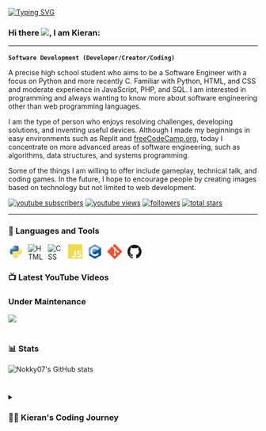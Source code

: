 
<a align="center" href="https://git.io/typing-svg"><img src="https://readme-typing-svg.herokuapp.com?font=Righteous&size=50&pause=1000&color=4874c4&center=true&vCenter=true&random=false&width=500&height=70&lines=Welcome!%F0%9F%91%8B;I'm+Kieran!" alt="Typing SVG" /></a>
### Hi there <img src="https://raw.githubusercontent.com/nixin72/nixin72/master/wave.gif" width="30px">, I am Kieran:

---
**`Software Development (Developer/Creator/Coding)`**

A precise high school student who aims to be a Software Engineer with a focus on Python and more recently C. Familiar with Python, HTML, and CSS and moderate experience in JavaScript, PHP, and SQL. I am interested in programming and always wanting to know more about software engineering other than web programming languages.

I am the type of person who enjoys resolving challenges, developing solutions, and inventing useful devices. Although I made my beginnings in easy environments such as Replit and [freeCodeCamp.org](https://www.youtube.com/watch?v=rfscVS0vtbw), today I concentrate on more advanced areas of software engineering, such as algorithms, data structures, and systems programming.

Some of the things I am willing to offer include gameplay, technical talk, and coding games. In the future, I hope to encourage people by creating images based on technology but not limited to web development.

<p align="left">
      <a href="https://www.youtube.com/@nokky070?sub_confirmation=1">
         <img alt="youtube subscribers" title="Subscribe to my YouTube channel" src="https://custom-icon-badges.demolab.com/youtube/channel/subscribers/UCzzGpscAqcUi10T4u-sWyyg?color=%23E05D44&label=SUBSCRIBE&logo=video&logoColor=white&style=for-the-badge&labelColor=CE4630"/></a> 
      <a href="https://www.youtube.com/@nokky070">
         <img alt="youtube views" title="YouTube views" src="https://custom-icon-badges.demolab.com/youtube/channel/views/UCzzGpscAqcUi10T4u-sWyyg?color=%23E1AD0E&logo=eye&logoColor=white&style=for-the-badge&labelColor=C79600"/></a> 
      <a href="https://github.com/Kieranmcm07?tab=followers">
         <img alt="followers" title="Follow me on Github" src="https://custom-icon-badges.demolab.com/github/followers/Kieranmcm07?color=236ad3&labelColor=1155ba&style=for-the-badge&logo=person-add&label=Follow&logoColor=white"/></a>
      <a href="https://github.com/Kieranmcm07?tab=repositories&sort=stargazers">
         <img alt="total stars" title="Total stars on GitHub" src="https://custom-icon-badges.demolab.com/github/stars/Kieranmcm07?color=55960c&style=for-the-badge&labelColor=488207&logo=star"/></a>
   </p>

---

### 🧰 Languages and Tools

<img align="left" alt="Python" width="30px" style="padding-right:10px;" src="https://github.com/devicons/devicon/blob/master/icons/python/python-original.svg" />
<img align="left" alt="HTML" width="30px" style="padding-right:10px;" src="https://cdn.jsdelivr.net/gh/devicons/devicon/icons/html5/html5-plain.svg" />
<img align="left" alt="CSS" width="30px" style="padding-right:10px;" src="https://cdn.jsdelivr.net/gh/devicons/devicon/icons/css3/css3-plain.svg" />
<img align="left" alt="JavaScript" width="30px" style="padding-right:10px;" src="https://github.com/devicons/devicon/blob/master/icons/javascript/javascript-plain.svg" /> 
<img align="left" alt="C" width="30px" style="padding-right:10px;" src="https://github.com/devicons/devicon/blob/master/icons/c/c-original.svg" alt="C logo" /> 
<img align="left" alt="Git" width="30px" style="padding-right:10px;" src="https://github.com/devicons/devicon/blob/master/icons/git/git-original.svg" /> 
<img align="left" alt="GitHub" width="30px" style="padding-right:10px;" src="https://github.com/devicons/devicon/blob/master/icons/github/github-original.svg" />
<br />

#

### 📺 Latest YouTube Videos

### Under Maintenance
<!-- BEGIN YOUTUBE-CARDS -->

<!-- END YOUTUBE-CARDS -->

[<img src="https://custom-icon-badges.demolab.com/badge/-Subscribe%20For%20More-red?style=for-the-badge&logo=video&logoColor=white"/>](https://www.youtube.com/@nokky070?sub_confirmation=1)

#

### 📊 Stats

![Nokky07's GitHub stats](https://github-readme-stats.vercel.app/api?username=Kieranmcm07&show_icons=true&theme=radical)


#

<details>
 <summary><h3>👨‍💻 Kieran's Coding Journey</h3></summary>
   I suppose at the age of eight, every other child was engrossed in cartoons. As for me, it was Scratch that I found most enthralling. The drive to create was no longer about squishy plastic blocks; they were colourful ‘code’ blocks. I recall the joy that came with developing my very first game, a game in which one races against time, overcoming merciless obstacles to gather a fabulous number of stars. Each level accomplished cemented the illusion: with code, anything I conceived, I could create it.

‘What a web!’ I thought – even before I turned eleven, it had become heavier than me. I was immersed in web design; learning HTML and CSS. I quite remember how I spent weeks trying to figure out how to centre a big image on my first site which happened to be my neon green tribute to a favourite band. It was frustrating, but the time when I managed to centre that damn image was pure magic. So the web was not just any other place that could be visited; it was a place that could be created.

There was my new pleasant challenge at thirteen – Python. The colourful blocks had disappeared. There were just lines of code, which looked like hieroglyphics at the start. But it was worth the struggle. Algorithms were something that I embraced fully. I went to the extent of creating software that could solve simple substitution cyphers, which was a code translator for kids who wanted to be spies. Cool-looking applications were not the goal of Python. Rather, it was utilizing that logic and crafting something with great effectiveness.

And now, the journey takes new turns and new routes. JavaScript is the rope that dangles the desired bait allowing interactivity to my websites using motion and user input. C, however, takes you under the bonnet to show you the inner workings of the circuitry. There is an element of difficulty in it, similar to that of understanding an alien language, but every single code I struggle with and win helps me get an inch closer to the actual workings of computers.

Visual Studio Code (VS Code) has accompanied me in this adventure. Starting from simple projects and debugging, and up to complex project management, VS Code kept pace with me. A couple of years ago, it still did not exist.

[website]: https://google.com
[youtube]: [https://youtube.com/nokky070](https://www.youtube.com/@nokky070)
